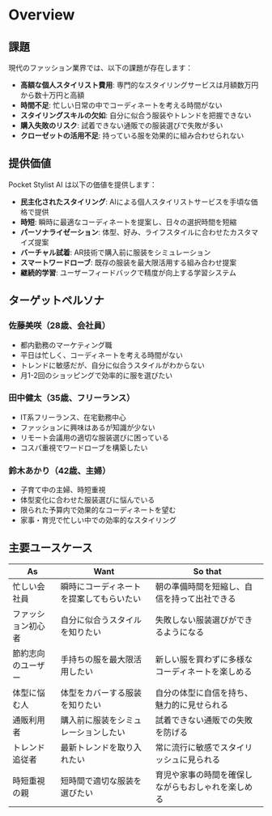 # Overview

## 課題

現代のファッション業界では、以下の課題が存在します：

- **高額な個人スタイリスト費用**: 専門的なスタイリングサービスは月額数万円から数十万円と高額
- **時間不足**: 忙しい日常の中でコーディネートを考える時間がない
- **スタイリングスキルの欠如**: 自分に似合う服装やトレンドを把握できない
- **購入失敗のリスク**: 試着できない通販での服装選びで失敗が多い
- **クローゼットの活用不足**: 持っている服を効果的に組み合わせられない

## 提供価値

Pocket Stylist AI は以下の価値を提供します：

- **民主化されたスタイリング**: AIによる個人スタイリストサービスを手頃な価格で提供
- **時短**: 瞬時に最適なコーディネートを提案し、日々の選択時間を短縮
- **パーソナライゼーション**: 体型、好み、ライフスタイルに合わせたカスタマイズ提案
- **バーチャル試着**: AR技術で購入前に服装をシミュレーション
- **スマートワードローブ**: 既存の服装を最大限活用する組み合わせ提案
- **継続的学習**: ユーザーフィードバックで精度が向上する学習システム

## ターゲットペルソナ

### 佐藤美咲（28歳、会社員）
- 都内勤務のマーケティング職
- 平日は忙しく、コーディネートを考える時間がない
- トレンドに敏感だが、自分に似合うスタイルがわからない
- 月1-2回のショッピングで効率的に服を選びたい

### 田中健太（35歳、フリーランス）
- IT系フリーランス、在宅勤務中心
- ファッションに興味はあるが知識が少ない
- リモート会議用の適切な服装選びに困っている
- コスパ重視でワードローブを構築したい

### 鈴木あかり（42歳、主婦）
- 子育て中の主婦、時短重視
- 体型変化に合わせた服装選びに悩んでいる
- 限られた予算内で効果的なコーディネートを望む
- 家事・育児で忙しい中での効率的なスタイリング

## 主要ユースケース

| As | Want | So that |
|---|---|---|
| 忙しい会社員 | 瞬時にコーディネートを提案してもらいたい | 朝の準備時間を短縮し、自信を持って出社できる |
| ファッション初心者 | 自分に似合うスタイルを知りたい | 失敗しない服装選びができるようになる |
| 節約志向のユーザー | 手持ちの服を最大限活用したい | 新しい服を買わずに多様なコーディネートを楽しめる |
| 体型に悩む人 | 体型をカバーする服装を知りたい | 自分の体型に自信を持ち、魅力的に見せられる |
| 通販利用者 | 購入前に服装をシミュレーションしたい | 試着できない通販での失敗を防げる |
| トレンド追従者 | 最新トレンドを取り入れたい | 常に流行に敏感でスタイリッシュに見られる |
| 時短重視の親 | 短時間で適切な服装を選びたい | 育児や家事の時間を確保しながらもおしゃれを楽しめる |